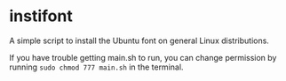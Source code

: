 # instifont
A simple script to install the Ubuntu font on general Linux distributions.

If you have trouble getting main.sh to run, you can change permission by running ```sudo chmod 777 main.sh``` in the terminal.

